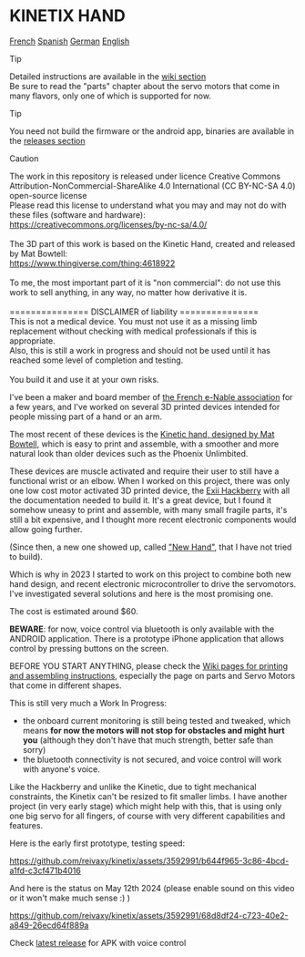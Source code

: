 # KINETIX HAND

[French](https://github-com.translate.goog/reivaxy/kinetix?_x_tr_sl=en&_x_tr_tl=fr&_x_tr_hl=fr)
[Spanish](https://github-com.translate.goog/reivaxy/kinetix?_x_tr_sl=en&_x_tr_tl=es&_x_tr_hl=fr)
[German](https://github-com.translate.goog/reivaxy/kinetix?_x_tr_sl=en&_x_tr_tl=de&_x_tr_hl=fr)
[English](https://github.com/reivaxy/kinetix)

> [!TIP]
> Detailed instructions are available in the [wiki section](https://github.com/reivaxy/kinetix/wiki)<br/>
> Be sure to read the "parts" chapter about the servo motors that come in many flavors, only one of which is supported for now.

> [!TIP]
You need not build the firmware or the android app, binaries are available in the [releases section](https://github.com/reivaxy/kinetix/releases)


> [!CAUTION] 
> The work in this repository is released under licence Creative Commons 
> Attribution-NonCommercial-ShareAlike 4.0 International (CC BY-NC-SA 4.0) open-source license<br/>
> Please read this license to understand what you may and may not do with these files (software and 
> hardware):<br/> 
> https://creativecommons.org/licenses/by-nc-sa/4.0/<br/><br/>
> The 3D part of this work is based on the Kinetic Hand, created and released by Mat Bowtell:<br/>
> https://www.thingiverse.com/thing:4618922<br/><br/>
> To me, the most important part of it is "non commercial": do not use this work to sell anything, 
> in any way, no matter how derivative it is.<br/><br/>
> =============== DISCLAIMER of liability =============== <br/>
> This is not a medical device. You must not use it as a missing limb replacement without checking with
> medical professionals if this is appropriate.<br/>
> Also, this is still a work in progress and should not be used until it has reached some level of 
> completion and testing.<br/>  
> You build it and use it at your own risks.  

         

I've been a maker and board member of [the French e-Nable association](https://e-nable.fr/fr/) for a few years, and I've 
worked on several 3D printed devices intended for people missing part of a hand or an arm.

The most recent of these devices is the [Kinetic hand, designed by Mat Bowtell](https://www.thingiverse.com/thing:4618922), which is easy to print and assemble, with 
a smoother and more natural look than older devices such as the Phoenix Unlimbited.

These devices are muscle activated and require their user to still have a functional wrist or an elbow.
When I worked on this project, there was only one low cost motor activated 3D printed device, the [Exii Hackberry](https://www.exiii-hackberry.com/) with all the documentation needed to build it.
It's a great device, but I found it somehow uneasy to print and assemble, with many small fragile parts, it's still a bit expensive, and I thought
more recent electronic components would allow going further.

(Since then, a new one showed up, called ["New Hand"](https://new-hand.webflow.io/), that I have not tried to build).

Which is why in 2023 I started to work on this project to combine both new hand design, and recent 
electronic microcontroller to drive the servomotors. I've investigated several solutions and here is the most promising one.

The cost is estimated around $60.

**BEWARE**: for now, voice control via bluetooth is only available with the ANDROID application. 
There is a prototype iPhone application that allows control by pressing buttons on the screen.


BEFORE YOU START ANYTHING, please check the [Wiki pages for printing and assembling instructions](https://github.com/reivaxy/kinetix/wiki), especially the page on parts and Servo Motors that come in different shapes.

This is still very much a Work In Progress:
- the onboard current monitoring is still being tested and tweaked, which means **for now the motors will not stop for obstacles and might 
  hurt you** (although they don't have that much strength, better safe than sorry)
- the bluetooth connectivity is not secured, and voice control will work with anyone's voice.

                                                      
Like the Hackberry and unlike the Kinetic, due to tight mechanical constraints, the Kinetix can't be resized to fit smaller limbs.
I have another project (in very early stage) which might help with this, that is using only one big servo for all fingers, of course with
very different capabilities and features.

Here is the early first prototype, testing speed:

https://github.com/reivaxy/kinetix/assets/3592991/b644f965-3c86-4bcd-a1fd-c3cf471b4016

And here is the status on May 12th 2024 (please enable sound on this video or it won't make much sense :) )

https://github.com/reivaxy/kinetix/assets/3592991/68d8df24-c723-40e2-a849-26ecd64f889a

Check [latest release](https://github.com/reivaxy/kinetix/releases/) for APK with voice control

